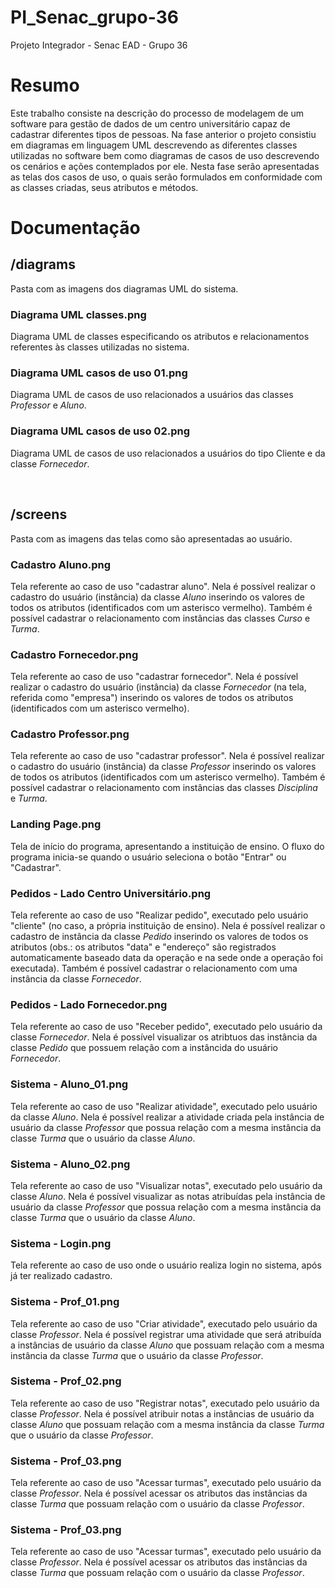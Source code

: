 # PI_Senac_grupo-36
Projeto Integrador - Senac EAD - Grupo 36

# Resumo
Este trabalho consiste na descrição do processo de modelagem de um software para gestão de dados de um centro universitário capaz de cadastrar diferentes tipos de pessoas. Na fase anterior o projeto consistiu em diagramas em linguagem UML descrevendo as diferentes classes utilizadas no software bem como diagramas de casos de uso descrevendo os cenários e ações contemplados por ele. Nesta fase serão apresentadas as telas dos casos de uso, o quais serão formulados em conformidade com as classes criadas, seus atributos e métodos.

# Documentação

## /diagrams
Pasta com as imagens dos diagramas UML do sistema.

### Diagrama UML classes.png
Diagrama UML de classes especificando os atributos e relacionamentos referentes às classes utilizadas no sistema.

### Diagrama UML casos de uso 01.png
Diagrama UML de casos de uso relacionados a usuários das classes _Professor_ e _Aluno_.

### Diagrama UML casos de uso 02.png
Diagrama UML de casos de uso relacionados a usuários do tipo Cliente e da classe _Fornecedor_.

</br>

## /screens
Pasta com as imagens das telas como são apresentadas ao usuário.

### Cadastro Aluno.png
Tela referente ao caso de uso "cadastrar aluno".
Nela é possível realizar o cadastro do usuário (instância) da classe _Aluno_ inserindo os valores de todos os atributos (identificados com um asterisco vermelho).
Também é possível cadastrar o relacionamento com instâncias das classes _Curso_ e _Turma_.

### Cadastro Fornecedor.png
Tela referente ao caso de uso "cadastrar fornecedor".
Nela é possível realizar o cadastro do usuário (instância) da classe _Fornecedor_ (na tela, referida como "empresa") inserindo os valores de todos os atributos (identificados com um asterisco vermelho).

### Cadastro Professor.png
Tela referente ao caso de uso "cadastrar professor".
Nela é possível realizar o cadastro do usuário (instância) da classe _Professor_ inserindo os valores de todos os atributos (identificados com um asterisco vermelho).
Também é possível cadastrar o relacionamento com instâncias das classes _Disciplina_ e _Turma_.

### Landing Page.png
Tela de início do programa, apresentando a instituição de ensino.
O fluxo do programa inicia-se quando o usuário seleciona o botão "Entrar" ou "Cadastrar".

### Pedidos - Lado Centro Universitário.png
Tela referente ao caso de uso "Realizar pedido", executado pelo usuário "cliente" (no caso, a própria instituição de ensino).
Nela é possível realizar o cadastro de instância da classe _Pedido_ inserindo os valores de todos os atributos (obs.: os atributos "data" e "endereço" são registrados automaticamente baseado data da operação e na sede onde a operação foi executada).
Também é possível cadastrar o relacionamento com uma instância da classe _Fornecedor_.

### Pedidos - Lado Fornecedor.png
Tela referente ao caso de uso "Receber pedido", executado pelo usuário da classe _Fornecedor_.
Nela é possível visualizar os atribtuos das instância da classe _Pedido_ que possuem relação com a instâncida do usuário _Fornecedor_.

### Sistema - Aluno_01.png
Tela referente ao caso de uso "Realizar atividade", executado pelo usuário da classe _Aluno_.
Nela é possível realizar a atividade criada pela instância de usuário da classe _Professor_ que possua relação com a mesma instância da classe _Turma_ que o usuário da classe _Aluno_.

### Sistema - Aluno_02.png
Tela referente ao caso de uso "Visualizar notas", executado pelo usuário da classe _Aluno_.
Nela é possível visualizar as notas atribuídas pela instância de usuário da classe _Professor_ que possua relação com a mesma instância da classe _Turma_ que o usuário da classe _Aluno_.

### Sistema - Login.png
Tela referente ao caso de uso onde o usuário realiza login no sistema, após já ter realizado cadastro.

### Sistema - Prof_01.png
Tela referente ao caso de uso "Criar atividade", executado pelo usuário da classe _Professor_.
Nela é possível registrar uma atividade que será atribuída a instâncias de usuário da classe _Aluno_ que possuam relação com a mesma instância da classe _Turma_ que o usuário da classe _Professor_.

### Sistema - Prof_02.png
Tela referente ao caso de uso "Registrar notas", executado pelo usuário da classe _Professor_.
Nela é possível atribuir notas a instâncias de usuário da classe _Aluno_ que possuam relação com a mesma instância da classe _Turma_ que o usuário da classe _Professor_.

### Sistema - Prof_03.png
Tela referente ao caso de uso "Acessar turmas", executado pelo usuário da classe _Professor_.
Nela é possível acessar os atributos das instâncias da classe _Turma_ que possuam relação com o usuário da classe _Professor_.

### Sistema - Prof_03.png
Tela referente ao caso de uso "Acessar turmas", executado pelo usuário da classe _Professor_.
Nela é possível acessar os atributos das instâncias da classe _Turma_ que possuam relação com o usuário da classe _Professor_.




 


